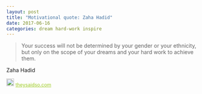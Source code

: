 ```yaml
---
layout: post
title: "Motivational quote: Zaha Hadid"
date: 2017-06-16
categories: dream hard-work inspire
---
```

> Your success will not be determined by your gender or your ethnicity, but only on the scope of your dreams and your hard work to achieve them.

Zaha Hadid

<span style="z-index:50;font-size:0.9em;"><img src="https://theysaidso.com/branding/theysaidso.png" height="20" width="20" alt="theysaidso.com"/><a href="https://theysaidso.com" title="Powered by quotes from theysaidso.com" style="color: #9fcc25; margin-left: 4px; vertical-align: middle;">theysaidso.com</a></span>
